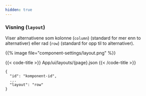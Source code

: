 ```yaml
---
hidden: true
---
```


<!-- begin intro -->
### Visning (`layout`)

Viser alternativene som kolonne (`column`) (standard for mer enn to alternativer) eller rad (`row`) (standard for opp til to alternativer).

<!-- end intro -->


<!-- begin asd -->

{{% image file="component-settings/layout.png" %}}

<!-- end asd -->


<!-- begin code -->

{{< code-title >}}
App/ui/layouts/{page}.json
{{< /code-title >}}

```json{hl_lines="4"}
{
  "id": "komponent-id",
  ...
  "layout": "row"
}
```

<!-- end code -->


<!-- begin more -->


<!-- end more -->